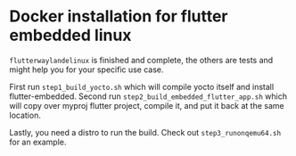 # Docker installation for flutter embedded linux
`flutterwaylandelinux` is finished and complete, the others are tests and might help you for your specific use case.

First run `step1_build_yocto.sh` which will compile yocto itself and install flutter-embedded.
Second run `step2_build_embedded_flutter_app.sh` which will copy over myproj flutter project, compile it, and put it back at the same location.

Lastly, you need a distro to run the build.
Check out `step3_runonqemu64.sh` for an example.

